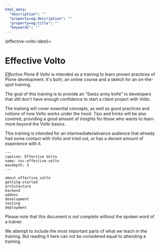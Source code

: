 ```yaml
---
html_meta:
  "description": ""
  "property=og:description": ""
  "property=og:title": ""
  "keywords": ""
---
```


(effective-volto-label)=

# Effective Volto

*Effective Plone 6 Volto* is intended as a training to learn proven practices of Plone development.
It's both, an online course and a sketch for an on-the-spot training.

The goal of this training is to provide an “Swiss army knife” to developers that still don’t have enough confidence to start a client project with Volto.

The training will cover essential concepts, as well as good practices and notions of how Volto works under the hood.
Tips and tricks will be also covered, providing a good amount of insights for those who wants to learn more beyond the Volto basics.

This training is intended for an intermediate/advance audience that already had some contact with Volto and tried out, or has a decent amount of experience with it.

```{toctree}
---
caption: Effective Volto
name: toc-effective-volto
maxdepth: 3
---

about_effective_volto
getting-started
architecture
backend
addons
development
testing
deployment
```

Please note that this document is *not complete* without the spoken word of a trainer.

We attempt to include the most important parts of what we teach in the training. But reading it here can not be considered equal to attending a training.
